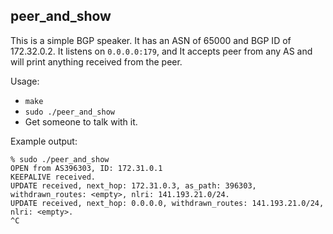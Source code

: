 peer\_and\_show
---
This is a simple BGP speaker. It has an ASN of 65000 and BGP ID of 172.32.0.2. It listens on `0.0.0.0:179`, and It accepts peer from any AS and will print anything received from the peer. 

Usage:
- `make`
- `sudo ./peer_and_show`
- Get someone to talk with it.

Example output:
```
% sudo ./peer_and_show    
OPEN from AS396303, ID: 172.31.0.1
KEEPALIVE received.
UPDATE received, next_hop: 172.31.0.3, as_path: 396303, withdrawn_routes: <empty>, nlri: 141.193.21.0/24.
UPDATE received, next_hop: 0.0.0.0, withdrawn_routes: 141.193.21.0/24, nlri: <empty>.
^C
```
